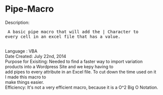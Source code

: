 Pipe-Macro
==========
Description:<pre>         A basic pipe macro that will add the | Character to every cell in an excel file that has a value.</pre> <br/>
Language :             VBA <br/>
Date Created:          July 22nd, 2014<br/>
Purpose for Exisiting: Needed to find a faster way to import variation products into a Wordpress Site and we kepy having to                   <br/>add pipes to every attribute in an Excel file. To cut down the time used on it I made this macro to
                  <br/>make things easier.<br/>
Efficiency:            It's not a very efficient macro, because it is a O^2 Big O Notation.

